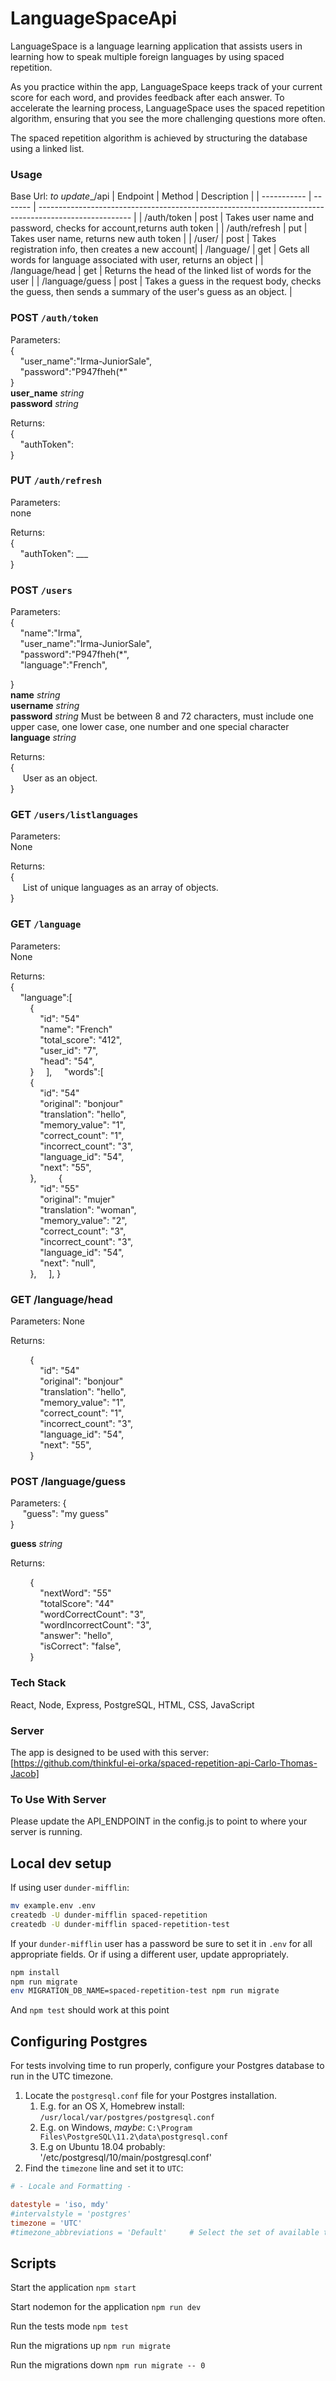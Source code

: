 # LanguageSpaceApi

LanguageSpace is a language learning application that assists users in learning how to speak multiple foreign languages by using spaced repetition.  

As you practice within the app, LanguageSpace keeps track of your current score for each word, and provides feedback after each answer.  To accelerate the learning process, LanguageSpace uses the spaced repetition algorithm, ensuring that you see the more challenging questions more often.  

The spaced repetition algorithm is achieved by structuring the database using a linked list. 

### Usage
Base Url: _to update__/api
| Endpoint    | Method | Description                                                                                           |
| ----------- | ------- | ----------------------------------------------------------------------------------------------------- |
| /auth/token       | post     | Takes user name and password, checks for account,returns auth token                    |
| /auth/refresh       | put     | Takes user name, returns new auth token                    |
| /user/       | post     | Takes registration info, then creates a new account|
| /language/       | get     | Gets all words for language associated with user, returns an object                    |
| /language/head       | get     | Returns the head of the linked list of words for the user                    |
| /language/guess       | post     | Takes a guess in the request body, checks the guess, then sends a summary of the user's guess as an object.                    |

### POST `/auth/token`
Parameters:  
{  
&nbsp;&nbsp;&nbsp;&nbsp;"user_name":"Irma-JuniorSale",  
&nbsp;&nbsp;&nbsp;&nbsp;"password":"P947fheh(*"  
}  
**user_name** *string*  
**password** *string*   

Returns:   
{  
&nbsp;&nbsp;&nbsp;&nbsp;"authToken":   
}  

### PUT `/auth/refresh`
Parameters:  
none  

Returns:   
{  
&nbsp;&nbsp;&nbsp;&nbsp;"authToken": ___  
}  

### POST `/users`
Parameters:  
{  
&nbsp;&nbsp;&nbsp;&nbsp;"name":"Irma",  
&nbsp;&nbsp;&nbsp;&nbsp;"user_name":"Irma-JuniorSale",  
&nbsp;&nbsp;&nbsp;&nbsp;"password":"P947fheh(*",  
&nbsp;&nbsp;&nbsp;&nbsp;"language":"French",  
 
}  
**name** *string*  
**username** *string*  
**password** *string* Must be between 8 and 72 characters, must include one upper case, one lower case, one number and one special character  
**language** *string*  

  
Returns:   
{  
&nbsp;&nbsp;&nbsp;&nbsp; User as an object.   
}

### GET `/users/listlanguages`
Parameters:  
None

Returns:   
{  
&nbsp;&nbsp;&nbsp;&nbsp; List of unique languages as an array of objects.   
}

### GET `/language`
Parameters:  
None  
  
Returns:   
{     
&nbsp;&nbsp;&nbsp;&nbsp;"language":[  
&nbsp;&nbsp;&nbsp;&nbsp;&nbsp;&nbsp;&nbsp;&nbsp;{  
&nbsp;&nbsp;&nbsp;&nbsp;&nbsp;&nbsp;&nbsp;&nbsp;&nbsp;&nbsp;&nbsp;&nbsp;"id": "54"  
&nbsp;&nbsp;&nbsp;&nbsp;&nbsp;&nbsp;&nbsp;&nbsp;&nbsp;&nbsp;&nbsp;&nbsp;"name": "French"  
&nbsp;&nbsp;&nbsp;&nbsp;&nbsp;&nbsp;&nbsp;&nbsp;&nbsp;&nbsp;&nbsp;&nbsp;"total_score": "412",    
&nbsp;&nbsp;&nbsp;&nbsp;&nbsp;&nbsp;&nbsp;&nbsp;&nbsp;&nbsp;&nbsp;&nbsp;"user_id": "7",  
&nbsp;&nbsp;&nbsp;&nbsp;&nbsp;&nbsp;&nbsp;&nbsp;&nbsp;&nbsp;&nbsp;&nbsp;"head": "54",   
&nbsp;&nbsp;&nbsp;&nbsp;&nbsp;&nbsp;&nbsp;&nbsp;} 
&nbsp;&nbsp;&nbsp;&nbsp;],
  &nbsp;&nbsp;&nbsp;&nbsp;"words":[  
&nbsp;&nbsp;&nbsp;&nbsp;&nbsp;&nbsp;&nbsp;&nbsp;{  
&nbsp;&nbsp;&nbsp;&nbsp;&nbsp;&nbsp;&nbsp;&nbsp;&nbsp;&nbsp;&nbsp;&nbsp;"id": "54"  
&nbsp;&nbsp;&nbsp;&nbsp;&nbsp;&nbsp;&nbsp;&nbsp;&nbsp;&nbsp;&nbsp;&nbsp;"original": "bonjour"  
&nbsp;&nbsp;&nbsp;&nbsp;&nbsp;&nbsp;&nbsp;&nbsp;&nbsp;&nbsp;&nbsp;&nbsp;"translation": "hello",    
&nbsp;&nbsp;&nbsp;&nbsp;&nbsp;&nbsp;&nbsp;&nbsp;&nbsp;&nbsp;&nbsp;&nbsp;"memory_value": "1",  
&nbsp;&nbsp;&nbsp;&nbsp;&nbsp;&nbsp;&nbsp;&nbsp;&nbsp;&nbsp;&nbsp;&nbsp;"correct_count": "1",  
&nbsp;&nbsp;&nbsp;&nbsp;&nbsp;&nbsp;&nbsp;&nbsp;&nbsp;&nbsp;&nbsp;&nbsp;"incorrect_count": "3",  
&nbsp;&nbsp;&nbsp;&nbsp;&nbsp;&nbsp;&nbsp;&nbsp;&nbsp;&nbsp;&nbsp;&nbsp;"language_id": "54",  
&nbsp;&nbsp;&nbsp;&nbsp;&nbsp;&nbsp;&nbsp;&nbsp;&nbsp;&nbsp;&nbsp;&nbsp;"next": "55",   
&nbsp;&nbsp;&nbsp;&nbsp;&nbsp;&nbsp;&nbsp;&nbsp;},
&nbsp;&nbsp;&nbsp;&nbsp;&nbsp;&nbsp;&nbsp;&nbsp;{  
&nbsp;&nbsp;&nbsp;&nbsp;&nbsp;&nbsp;&nbsp;&nbsp;&nbsp;&nbsp;&nbsp;&nbsp;"id": "55"  
&nbsp;&nbsp;&nbsp;&nbsp;&nbsp;&nbsp;&nbsp;&nbsp;&nbsp;&nbsp;&nbsp;&nbsp;"original": "mujer"  
&nbsp;&nbsp;&nbsp;&nbsp;&nbsp;&nbsp;&nbsp;&nbsp;&nbsp;&nbsp;&nbsp;&nbsp;"translation": "woman",    
&nbsp;&nbsp;&nbsp;&nbsp;&nbsp;&nbsp;&nbsp;&nbsp;&nbsp;&nbsp;&nbsp;&nbsp;"memory_value": "2",  
&nbsp;&nbsp;&nbsp;&nbsp;&nbsp;&nbsp;&nbsp;&nbsp;&nbsp;&nbsp;&nbsp;&nbsp;"correct_count": "3",  
&nbsp;&nbsp;&nbsp;&nbsp;&nbsp;&nbsp;&nbsp;&nbsp;&nbsp;&nbsp;&nbsp;&nbsp;"incorrect_count": "3",  
&nbsp;&nbsp;&nbsp;&nbsp;&nbsp;&nbsp;&nbsp;&nbsp;&nbsp;&nbsp;&nbsp;&nbsp;"language_id": "54",  
&nbsp;&nbsp;&nbsp;&nbsp;&nbsp;&nbsp;&nbsp;&nbsp;&nbsp;&nbsp;&nbsp;&nbsp;"next": "null",   
&nbsp;&nbsp;&nbsp;&nbsp;&nbsp;&nbsp;&nbsp;&nbsp;}, 
&nbsp;&nbsp;&nbsp;&nbsp;],
}  


### GET /language/head 
Parameters:
None

Returns: 

&nbsp;&nbsp;&nbsp;&nbsp;&nbsp;&nbsp;&nbsp;&nbsp;{  
&nbsp;&nbsp;&nbsp;&nbsp;&nbsp;&nbsp;&nbsp;&nbsp;&nbsp;&nbsp;&nbsp;&nbsp;"id": "54"  
&nbsp;&nbsp;&nbsp;&nbsp;&nbsp;&nbsp;&nbsp;&nbsp;&nbsp;&nbsp;&nbsp;&nbsp;"original": "bonjour"  
&nbsp;&nbsp;&nbsp;&nbsp;&nbsp;&nbsp;&nbsp;&nbsp;&nbsp;&nbsp;&nbsp;&nbsp;"translation": "hello",    
&nbsp;&nbsp;&nbsp;&nbsp;&nbsp;&nbsp;&nbsp;&nbsp;&nbsp;&nbsp;&nbsp;&nbsp;"memory_value": "1",  
&nbsp;&nbsp;&nbsp;&nbsp;&nbsp;&nbsp;&nbsp;&nbsp;&nbsp;&nbsp;&nbsp;&nbsp;"correct_count": "1",  
&nbsp;&nbsp;&nbsp;&nbsp;&nbsp;&nbsp;&nbsp;&nbsp;&nbsp;&nbsp;&nbsp;&nbsp;"incorrect_count": "3",  
&nbsp;&nbsp;&nbsp;&nbsp;&nbsp;&nbsp;&nbsp;&nbsp;&nbsp;&nbsp;&nbsp;&nbsp;"language_id": "54",  
&nbsp;&nbsp;&nbsp;&nbsp;&nbsp;&nbsp;&nbsp;&nbsp;&nbsp;&nbsp;&nbsp;&nbsp;"next": "55",   
&nbsp;&nbsp;&nbsp;&nbsp;&nbsp;&nbsp;&nbsp;&nbsp;}

### POST /language/guess

Parameters: 
{  
&nbsp;&nbsp;&nbsp;&nbsp; "guess": "my guess"   
}

**guess** *string*   

Returns: 

&nbsp;&nbsp;&nbsp;&nbsp;&nbsp;&nbsp;&nbsp;&nbsp;{  
&nbsp;&nbsp;&nbsp;&nbsp;&nbsp;&nbsp;&nbsp;&nbsp;&nbsp;&nbsp;&nbsp;&nbsp;"nextWord": "55"  
&nbsp;&nbsp;&nbsp;&nbsp;&nbsp;&nbsp;&nbsp;&nbsp;&nbsp;&nbsp;&nbsp;&nbsp;"totalScore": "44"  
&nbsp;&nbsp;&nbsp;&nbsp;&nbsp;&nbsp;&nbsp;&nbsp;&nbsp;&nbsp;&nbsp;&nbsp;"wordCorrectCount": "3",    
&nbsp;&nbsp;&nbsp;&nbsp;&nbsp;&nbsp;&nbsp;&nbsp;&nbsp;&nbsp;&nbsp;&nbsp;"wordIncorrectCount": "3",  
&nbsp;&nbsp;&nbsp;&nbsp;&nbsp;&nbsp;&nbsp;&nbsp;&nbsp;&nbsp;&nbsp;&nbsp;"answer": "hello",  
&nbsp;&nbsp;&nbsp;&nbsp;&nbsp;&nbsp;&nbsp;&nbsp;&nbsp;&nbsp;&nbsp;&nbsp;"isCorrect": "false",  
&nbsp;&nbsp;&nbsp;&nbsp;&nbsp;&nbsp;&nbsp;&nbsp;} 

### Tech Stack

React, Node, Express, PostgreSQL, HTML, CSS, JavaScript

### Server

The app is designed to be used with this server: [https://github.com/thinkful-ei-orka/spaced-repetition-api-Carlo-Thomas-Jacob]

### To Use With Server

Please update the API_ENDPOINT in the config.js to point to where your server is running.


## Local dev setup

If using user `dunder-mifflin`:

```bash
mv example.env .env
createdb -U dunder-mifflin spaced-repetition
createdb -U dunder-mifflin spaced-repetition-test
```

If your `dunder-mifflin` user has a password be sure to set it in `.env` for all appropriate fields. Or if using a different user, update appropriately.

```bash
npm install
npm run migrate
env MIGRATION_DB_NAME=spaced-repetition-test npm run migrate
```

And `npm test` should work at this point

## Configuring Postgres

For tests involving time to run properly, configure your Postgres database to run in the UTC timezone.

1. Locate the `postgresql.conf` file for your Postgres installation.
   1. E.g. for an OS X, Homebrew install: `/usr/local/var/postgres/postgresql.conf`
   2. E.g. on Windows, _maybe_: `C:\Program Files\PostgreSQL\11.2\data\postgresql.conf`
   3. E.g  on Ubuntu 18.04 probably: '/etc/postgresql/10/main/postgresql.conf'
2. Find the `timezone` line and set it to `UTC`:

```conf
# - Locale and Formatting -

datestyle = 'iso, mdy'
#intervalstyle = 'postgres'
timezone = 'UTC'
#timezone_abbreviations = 'Default'     # Select the set of available time zone
```

## Scripts

Start the application `npm start`

Start nodemon for the application `npm run dev`

Run the tests mode `npm test`

Run the migrations up `npm run migrate`

Run the migrations down `npm run migrate -- 0`